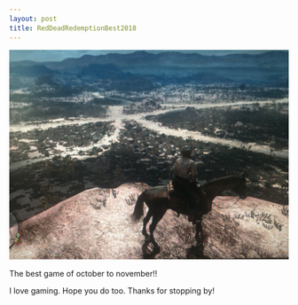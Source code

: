 ```yaml
---
layout: post
title: RedDeadRedemptionBest2018
---
```


![big picture](/images/Rdp212.jpg)

The best game of october to november!! 

I love gaming. Hope you do too. Thanks for stopping by!

